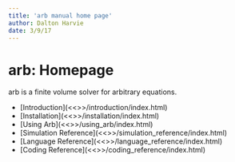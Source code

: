 ```yaml
---
title: 'arb manual home page'
author: Dalton Harvie
date: 3/9/17
---
```


arb: Homepage
===========

arb is a finite volume solver for arbitrary equations.

* [Introduction](<<<root>>>/introduction/index.html)
* [Installation](<<<root>>>/installation/index.html)
* [Using Arb](<<<root>>>/using_arb/index.html)
* [Simulation Reference](<<<root>>>/simulation_reference/index.html)
* [Language Reference](<<<root>>>/language_reference/index.html)
* [Coding Reference](<<<root>>>/coding_reference/index.html)
